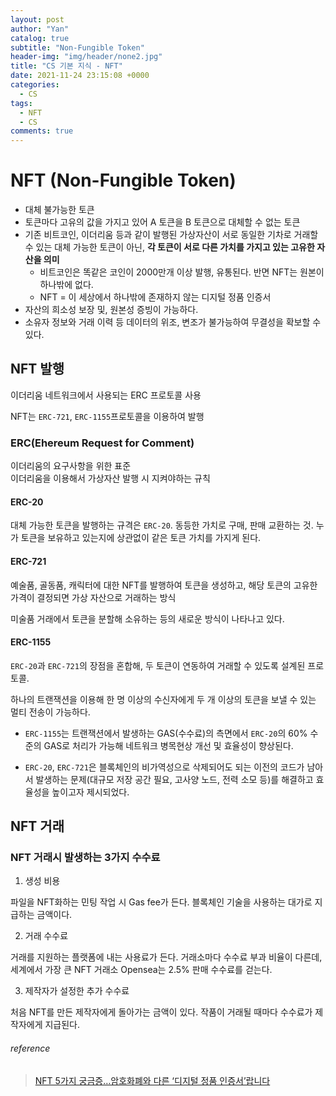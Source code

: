 ```yaml
---
layout: post
author: "Yan"
catalog: true
subtitle: "Non-Fungible Token"
header-img: "img/header/none2.jpg"
title: "CS 기본 지식 - NFT"
date: 2021-11-24 23:15:08 +0000
categories:
  - CS
tags:
  - NFT
  - CS
comments: true
---
```


# NFT (Non-Fungible Token)

- 대체 불가능한 토큰
- 토큰마다 고유의 값을 가지고 있어 A 토큰을 B 토큰으로 대체할 수 없는 토큰
- 기존 비트코인, 이더리움 등과 같이 발행된 가상자산이 서로 동일한 기차로 거래할 수 있는 대체 가능한 토큰이 아닌, **각 토큰이 서로 다른 가치를 가지고 있는 고유한 자산을 의미**
  - 비트코인은 똑같은 코인이 2000만개 이상 발행, 유통된다. 반면 NFT는 원본이 하나밖에 없다.
  - NFT = 이 세상에서 하나밖에 존재하지 않는 디지털 정품 인증서
- 자산의 희소성 보장 및, 원본성 증빙이 가능하다.
- 소유자 정보와 거래 이력 등 데이터의 위조, 변조가 불가능하여 무결성을 확보할 수 있다.

## NFT 발행

이더리움 네트워크에서 사용되는 ERC 프로토콜 사용

NFT는 `ERC-721`, `ERC-1155`프로토콜을 이용하여 발행

### ERC(Ehereum Request for Comment)

이더리움의 요구사항을 위한 표준  
이더리움을 이용해서 가상자산 발행 시 지켜야하는 규칙

#### ERC-20

대체 가능한 토큰을 발행하는 규격은 `ERC-20`. 동등한 가치로 구매, 판매 교환하는 것. 누가 토큰을 보유하고 있는지에 상관없이 같은 토큰 가치를 가지게 된다.

#### ERC-721

예술품, 골동품, 캐릭터에 대한 NFT를 발행하여 토큰을 생성하고, 해당 토큰의 고유한 가격이 결정되면 가상 자산으로 거래하는 방식

미술품 거래에서 토큰을 분할해 소유하는 등의 새로운 방식이 나타나고 있다.

#### ERC-1155

`ERC-20`과 `ERC-721`의 장점을 혼합해, 두 토큰이 연동하여 거래할 수 있도록 설계된 프로토콜.

하나의 트랜잭션을 이용해 한 명 이상의 수신자에게 두 개 이상의 토큰을 보낼 수 있는 멀티 전송이 가능하다.

- `ERC-1155`는 트랜잭션에서 발생하는 GAS(수수료)의 측면에서 `ERC-20`의 60% 수준의 GAS로 처리가 가능해 네트워크 병목현상 개선 및 효율성이 향상된다.

- `ERC-20`, `ERC-721`은 블록체인의 비가역성으로 삭제되어도 되는 이전의 코드가 남아서 발생하는 문제(대규모 저장 공간 필요, 고사양 노드, 전력 소모 등)를 해결하고 효율성을 높이고자 제시되었다.

## NFT 거래

### NFT 거래시 발생하는 3가지 수수료

1. 생성 비용

파일을 NFT화하는 민팅 작업 시 Gas fee가 든다. 블록체인 기술을 사용하는 대가로 지급하는 금액이다.

2. 거래 수수료

거래를 지원하는 플랫폼에 내는 사용료가 든다. 거래소마다 수수료 부과 비율이 다른데, 세계에서 가장 큰 NFT 거래소 Opensea는 2.5% 판매 수수료를 걷는다.

3. 제작자가 설정한 추가 수수료

처음 NFT를 만든 제작자에게 돌아가는 금액이 있다. 작품이 거래될 때마다 수수료가 제작자에게 지급된다.

###### reference

> [NFT 5가지 궁금증…암호화폐와 다른 ‘디지털 정품 인증서’랍니다](https://www.mk.co.kr/news/economy/view/2021/08/841954/)
